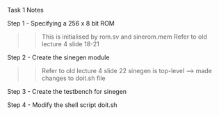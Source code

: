 Task 1 Notes

Step 1 - Specifying a 256 x 8 bit ROM
>> This is initialised by rom.sv and sinerom.mem
>> Refer to old lecture 4 slide 18-21

Step 2 - Create the sinegen module
>> Refer to old lecture 4 slide 22
>> sinegen is top-level --> made changes to doit.sh file

Step 3 - Create the testbench for sinegen
>> 

Step 4 - Modify the shell script doit.sh